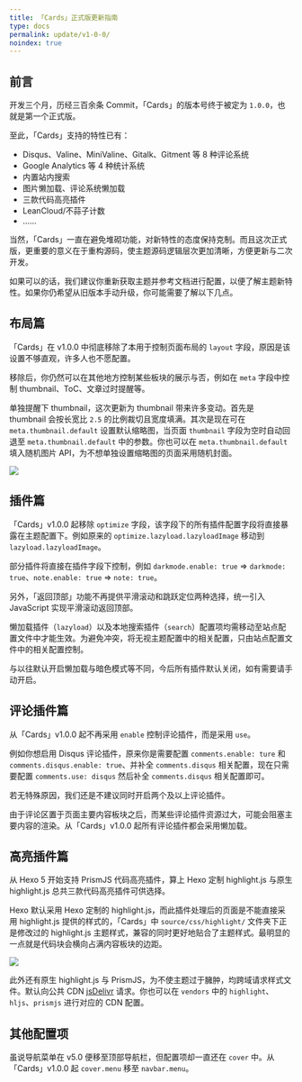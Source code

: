 ```yaml
---
title: 「Cards」正式版更新指南
type: docs
permalink: update/v1-0-0/
noindex: true
---
```




## 前言

开发三个月，历经三百余条 Commit，「Cards」的版本号终于被定为 `1.0.0`，也就是第一个正式版。

至此，「Cards」支持的特性已有：

-   Disqus、Valine、MiniValine、Gitalk、Gitment 等 8 种评论系统
-   Google Analytics 等 4 种统计系统
-   内置站内搜索
-   图片懒加载、评论系统懒加载
-   三款代码高亮插件
-   LeanCloud/不蒜子计数
-   ……

当然，「Cards」一直在避免堆砌功能，对新特性的态度保持克制。而且这次正式版，更重要的意义在于重构源码，使主题源码逻辑层次更加清晰，方便更新与二次开发。

如果可以的话，我们建议你重新获取主题并参考文档进行配置，以便了解主题新特性。如果你仍希望从旧版本手动升级，你可能需要了解以下几点。

## 布局篇

「Cards」在 v1.0.0 中彻底移除了本用于控制页面布局的 `layout` 字段，原因是该设置不够直观，许多人也不愿配置。

移除后，你仍然可以在其他地方控制某些板块的展示与否，例如在 `meta` 字段中控制 thumbnail、ToC、文章过时提醒等。

单独提醒下 thumbnail，这次更新为 thumbnail 带来许多变动。首先是 thumbnail 会按长宽比 `2.5` 的比例裁切且宽度填满。其次是现在可在 `meta.thumbnail.default` 设置默认缩略图，当页面 `thumbnail` 字段为空时自动回退至 `meta.thumbnail.default` 中的参数。你也可以在 `meta.thumbnail.default` 填入随机图片 API，为不想单独设置缩略图的页面采用随机封面。

![](/update-wiki/v1-0-0/thumbnail-1.png)

## 插件篇

「Cards」v1.0.0 起移除 `optimize` 字段，该字段下的所有插件配置字段将直接暴露在主题配置下。例如原来的 `optimize.lazyload.lazyloadImage` 移动到 `lazyload.lazyloadImage`。

部分插件将直接在插件字段下控制，例如 `darkmode.enable: true` => `darkmode: true`、`note.enable: true` => `note: true`。

另外，「返回顶部」功能不再提供平滑滚动和跳跃定位两种选择，统一引入 JavaScript 实现平滑滚动返回顶部。

懒加载插件（`lazyload`）以及本地搜索插件（`search`）配置项均需移动至站点配置文件中才能生效。为避免冲突，将无视主题配置中的相关配置，只由站点配置文件中的相关配置控制。

与以往默认开启懒加载与暗色模式等不同，今后所有插件默认关闭，如有需要请手动开启。

## 评论插件篇

从「Cards」v1.0.0 起不再采用 `enable` 控制评论插件，而是采用 `use`。

例如你想启用 Disqus 评论插件，原来你是需要配置 `comments.enable: ture` 和 `comments.disqus.enable: true`、并补全 `comments.disqus` 相关配置，现在只需要配置 `comments.use: disqus` 然后补全 `comments.disqus` 相关配置即可。

若无特殊原因，我们还是不建议同时开启两个及以上评论插件。

由于评论区置于页面主要内容板块之后，而某些评论插件资源过大，可能会阻塞主要内容的渲染。从「Cards」v1.0.0 起所有评论插件都会采用懒加载。

## 高亮插件篇

从 Hexo 5 开始支持 PrismJS 代码高亮插件，算上 Hexo 定制 highlight.js 与原生 highlight.js 总共三款代码高亮插件可供选择。

Hexo 默认采用 Hexo 定制的 highlight.js，而此插件处理后的页面是不能直接采用 highlight.js 提供的样式的，「Cards」中 `source/css/highlight/` 文件夹下正是修改过的 highlight.js 主题样式，兼容的同时更好地贴合了主题样式。最明显的一点就是代码块会横向占满内容板块的边距。

![](/update-wiki/v1-0-0/highlight-1.png)

此外还有原生 highlight.js 与 PrismJS，为不使主题过于臃肿，均跨域请求样式文件。默认向公共 CDN [jsDelivr](https://www.jsdelivr.com) 请求。你也可以在 `vendors` 中的 `highlight`、`hljs`、`prismjs` 进行对应的 CDN 配置。

## 其他配置项

虽说导航菜单在 v5.0 便移至顶部导航栏，但配置项却一直还在 `cover` 中。从「Cards」v1.0.0 起 `cover.menu` 移至 `navbar.menu`。

